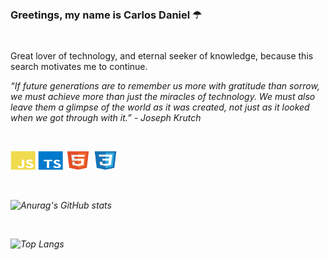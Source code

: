 ### Greetings, my name is Carlos Daniel ☂

<br>

<p> Great lover of technology, and eternal seeker of knowledge, because this search motivates me to continue. <p/>

<p> <i>“If future generations are to remember us more with gratitude than sorrow, we must achieve more than just the miracles of technology. We must also leave them a glimpse of the world as it was created, not just as it looked when we got through with it.”<i/> - Joseph Krutch <p/>

<br>
  
 <div style="display: inline_block">
  <img align="center" alt="Rafa-Js" height="30" width="40" src="https://raw.githubusercontent.com/devicons/devicon/master/icons/javascript/javascript-plain.svg">
  <img align="center" alt="Rafa-Ts" height="30" width="40" src="https://raw.githubusercontent.com/devicons/devicon/master/icons/typescript/typescript-plain.svg">
  <img align="center" alt="Rafa-HTML" height="30" width="40" src="https://raw.githubusercontent.com/devicons/devicon/master/icons/html5/html5-original.svg">
  <img align="center" alt="Rafa-CSS" height="30" width="40" src="https://raw.githubusercontent.com/devicons/devicon/master/icons/css3/css3-original.svg">
</div>
  
 <br>
 <br>

![Anurag's GitHub stats](https://github-readme-stats.vercel.app/api?username=Carlos-Costa-Ribeiro&hide=stars,prs,contribs&theme=dark&card_width=1000px)

<br>

![Top Langs](https://github-readme-stats.vercel.app/api/top-langs/?username=Carlos-Costa-Ribeiro&theme=dark&layout=compact&card_width=1000px)

<br>
<br>


